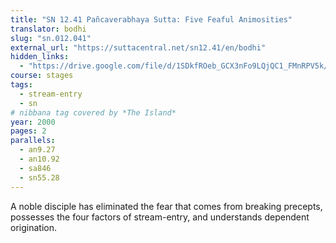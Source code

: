 ```yaml
---
title: "SN 12.41 Pañcaverabhaya Sutta: Five Feaful Animosities"
translator: bodhi
slug: "sn.012.041"
external_url: "https://suttacentral.net/sn12.41/en/bodhi"
hidden_links:
  - "https://drive.google.com/file/d/1SDkfROeb_GCX3nFo9LQjQC1_FMnRPV5k/view?usp=drivesdk"
course: stages
tags:
  - stream-entry
  - sn
# nibbana tag covered by *The Island*
year: 2000
pages: 2
parallels:
  - an9.27
  - an10.92
  - sa846
  - sn55.28
---
```


A noble disciple has eliminated the fear that comes from breaking precepts, possesses the four factors of stream-entry, and understands dependent origination.
